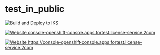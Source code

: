 
# test_in_public
![Build and Deploy to IKS](https://github.com/arturobrzut/test_in_public/workflows/Build%20and%20Deploy%20to%20IKS/badge.svg?branch=ddd)

[![Website console-openshift-console.apps.fortest.license-service.2com](https://img.shields.io/website-up-down-green-red/https/naereen.github.io.svg)](https://console-openshift-console.apps.fortest.license-service.2com )



[![Website https://console-openshift-console.apps.fortest.license-service.2com ](https://img.shields.io/website-up-down-green-red/http/cv.lbesson.qc.to.svg)](https://console-openshift-console.apps.fortest.license-service.2com )
